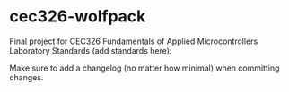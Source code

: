 # cec326-wolfpack
Final project for CEC326 Fundamentals of Applied Microcontrollers Laboratory
Standards (add standards here):

Make sure to add a changelog (no matter how minimal) when committing changes.